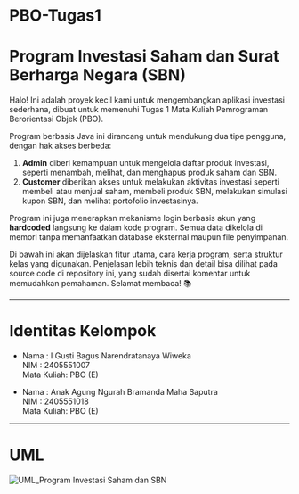 # PBO-Tugas1

# Program Investasi Saham dan Surat Berharga Negara (SBN)

Halo! Ini adalah proyek kecil kami untuk mengembangkan aplikasi investasi sederhana, dibuat untuk memenuhi Tugas 1 Mata Kuliah Pemrograman Berorientasi Objek (PBO).

Program berbasis Java ini dirancang untuk mendukung dua tipe pengguna, dengan hak akses berbeda:
1. **Admin** diberi kemampuan untuk mengelola daftar produk investasi, seperti menambah, melihat, dan menghapus produk saham dan SBN.
2. **Customer** diberikan akses untuk melakukan aktivitas investasi seperti membeli atau menjual saham, membeli produk SBN, melakukan simulasi kupon SBN, dan melihat portofolio investasinya.

Program ini juga menerapkan mekanisme login berbasis akun yang **hardcoded** langsung ke dalam kode program. Semua data dikelola di memori tanpa memanfaatkan database eksternal maupun file penyimpanan.

Di bawah ini akan dijelaskan fitur utama, cara kerja program, serta struktur kelas yang digunakan. Penjelasan lebih teknis dan detail bisa dilihat pada source code di repository ini, yang sudah disertai komentar untuk memudahkan pemahaman. Selamat membaca! 📚

---

# Identitas Kelompok

* Nama  : I Gusti Bagus Narendratanaya Wiweka  
  NIM   : 2405551007  
  Mata Kuliah: PBO (E)

* Nama  : Anak Agung Ngurah Bramanda Maha Saputra  
  NIM   : 2405551018  
  Mata Kuliah: PBO (E)

---

# UML
![UML_Program Investasi Saham dan SBN](https://github.com/user-attachments/assets/cdebc7f0-4613-4d63-a9aa-29bad1df4ddd)
